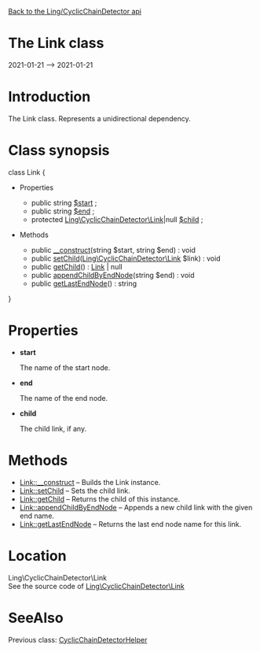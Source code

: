 [Back to the Ling/CyclicChainDetector api](https://github.com/lingtalfi/CyclicChainDetector/blob/master/doc/api/Ling/CyclicChainDetector.md)



The Link class
================
2021-01-21 --> 2021-01-21






Introduction
============

The Link class.
Represents a unidirectional dependency.



Class synopsis
==============


class <span class="pl-k">Link</span>  {

- Properties
    - public string [$start](#property-start) ;
    - public string [$end](#property-end) ;
    - protected [Ling\CyclicChainDetector\Link](https://github.com/lingtalfi/CyclicChainDetector/blob/master/doc/api/Ling/CyclicChainDetector/Link.md)|null [$child](#property-child) ;

- Methods
    - public [__construct](https://github.com/lingtalfi/CyclicChainDetector/blob/master/doc/api/Ling/CyclicChainDetector/Link/__construct.md)(string $start, string $end) : void
    - public [setChild](https://github.com/lingtalfi/CyclicChainDetector/blob/master/doc/api/Ling/CyclicChainDetector/Link/setChild.md)([Ling\CyclicChainDetector\Link](https://github.com/lingtalfi/CyclicChainDetector/blob/master/doc/api/Ling/CyclicChainDetector/Link.md) $link) : void
    - public [getChild](https://github.com/lingtalfi/CyclicChainDetector/blob/master/doc/api/Ling/CyclicChainDetector/Link/getChild.md)() : [Link](https://github.com/lingtalfi/CyclicChainDetector/blob/master/doc/api/Ling/CyclicChainDetector/Link.md) | null
    - public [appendChildByEndNode](https://github.com/lingtalfi/CyclicChainDetector/blob/master/doc/api/Ling/CyclicChainDetector/Link/appendChildByEndNode.md)(string $end) : void
    - public [getLastEndNode](https://github.com/lingtalfi/CyclicChainDetector/blob/master/doc/api/Ling/CyclicChainDetector/Link/getLastEndNode.md)() : string

}




Properties
=============

- <span id="property-start"><b>start</b></span>

    The name of the start node.
    
    

- <span id="property-end"><b>end</b></span>

    The name of the end node.
    
    

- <span id="property-child"><b>child</b></span>

    The child link, if any.
    
    



Methods
==============

- [Link::__construct](https://github.com/lingtalfi/CyclicChainDetector/blob/master/doc/api/Ling/CyclicChainDetector/Link/__construct.md) &ndash; Builds the Link instance.
- [Link::setChild](https://github.com/lingtalfi/CyclicChainDetector/blob/master/doc/api/Ling/CyclicChainDetector/Link/setChild.md) &ndash; Sets the child link.
- [Link::getChild](https://github.com/lingtalfi/CyclicChainDetector/blob/master/doc/api/Ling/CyclicChainDetector/Link/getChild.md) &ndash; Returns the child of this instance.
- [Link::appendChildByEndNode](https://github.com/lingtalfi/CyclicChainDetector/blob/master/doc/api/Ling/CyclicChainDetector/Link/appendChildByEndNode.md) &ndash; Appends a new child link with the given end name.
- [Link::getLastEndNode](https://github.com/lingtalfi/CyclicChainDetector/blob/master/doc/api/Ling/CyclicChainDetector/Link/getLastEndNode.md) &ndash; Returns the last end node name for this link.





Location
=============
Ling\CyclicChainDetector\Link<br>
See the source code of [Ling\CyclicChainDetector\Link](https://github.com/lingtalfi/CyclicChainDetector/blob/master/Link.php)



SeeAlso
==============
Previous class: [CyclicChainDetectorHelper](https://github.com/lingtalfi/CyclicChainDetector/blob/master/doc/api/Ling/CyclicChainDetector/Helper/CyclicChainDetectorHelper.md)<br>
